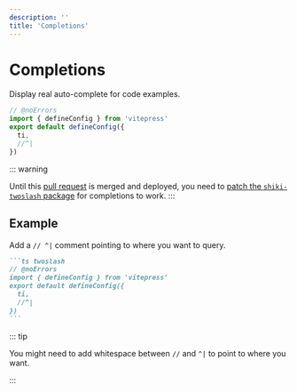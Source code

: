 ```yaml
---
description: ''
title: 'Completions'
---
```


# Completions

Display real auto-complete for code examples.

```ts twoslash
// @noErrors
import { defineConfig } from 'vitepress'
export default defineConfig({
  ti,
  //^|
})
```

::: warning

Until this [pull request](https://github.com/shikijs/twoslash/pull/179) is merged and deployed, you need to [patch the `shiki-twoslash` package](https://github.com/wagmi-dev/vitepress-plugin-shiki-twoslash/blob/main/patches/shiki-twoslash%403.1.1.patch) for completions to work.
:::

## Example

Add a `// ^|` comment pointing to where you want to query.

````md
```ts twoslash
// @noErrors
import { defineConfig } from 'vitepress'
export default defineConfig({
  ti,
  //^|
})
```
````

::: tip

You might need to add whitespace between `//` and `^|` to point to where you want.

:::
